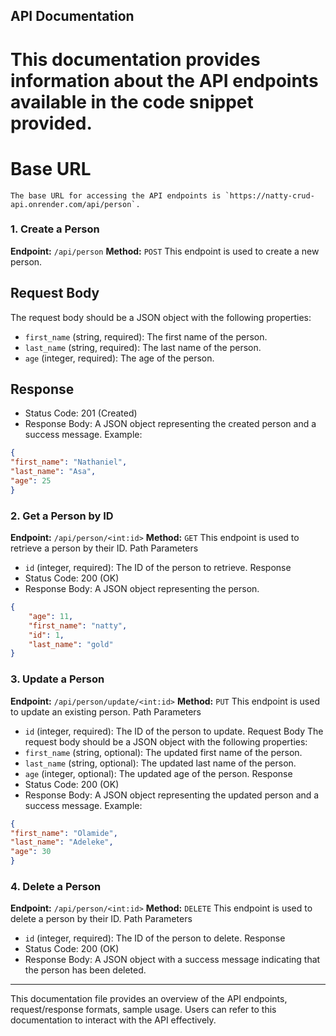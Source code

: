 ##  API Documentation
#   This documentation provides information about the API endpoints available in the code snippet provided.
#   Base URL
    The base URL for accessing the API endpoints is `https://natty-crud-api.onrender.com/api/person`.

###   1. Create a Person
**Endpoint:** `/api/person`
**Method:** `POST`
This endpoint is used to create a new person.
##  Request Body
The request body should be a JSON object with the following properties:
- `first_name` (string, required): The first name of the person.
- `last_name` (string, required): The last name of the person.
- `age` (integer, required): The age of the person.
##  Response
- Status Code: 201 (Created)
- Response Body: A JSON object representing the created person and a success message.
Example:
```json
{
"first_name": "Nathaniel",
"last_name": "Asa",
"age": 25
}
```
### 2. Get a Person by ID
**Endpoint:** `/api/person/<int:id>`
**Method:** `GET`
This endpoint is used to retrieve a person by their ID.
Path Parameters
- `id` (integer, required): The ID of the person to retrieve.
Response
- Status Code: 200 (OK)
- Response Body: A JSON object representing the person.
```json
{
    "age": 11,
    "first_name": "natty",
    "id": 1,
    "last_name": "gold"
}
```

### 3. Update a Person
**Endpoint:** `/api/person/update/<int:id>`
**Method:** `PUT`
This endpoint is used to update an existing person.
Path Parameters
- `id` (integer, required): The ID of the person to update.
Request Body
The request body should be a JSON object with the following properties:
- `first_name` (string, optional): The updated first name of the person.
- `last_name` (string, optional): The updated last name of the person.
- `age` (integer, optional): The updated age of the person.
Response
- Status Code: 200 (OK)
- Response Body: A JSON object representing the updated person and a success message.
Example:
```json
{
"first_name": "Olamide",
"last_name": "Adeleke",
"age": 30
}
```
### 4. Delete a Person
**Endpoint:** `/api/person/<int:id>`
**Method:** `DELETE`
This endpoint is used to delete a person by their ID.
Path Parameters
- `id` (integer, required): The ID of the person to delete.
Response
- Status Code: 200 (OK)
- Response Body: A JSON object with a success message indicating that the person has been deleted.
---

This documentation file provides an overview of the API endpoints, request/response formats, sample usage. Users can refer to this documentation to interact with the API effectively.

